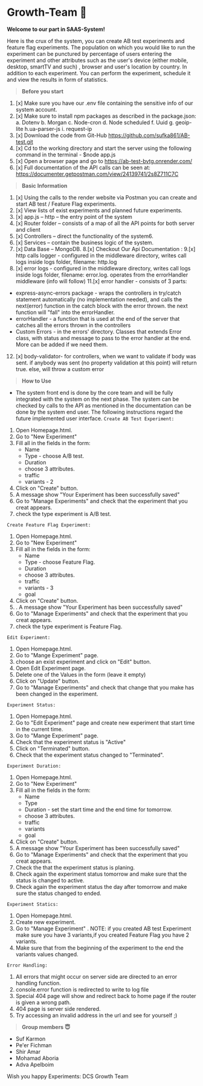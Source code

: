 
# Growth-Team 🙂

**Welcome to our part in SAAS-System!**

Here is the crux of the system, you can create AB test experiments and feature flag experiments. The population
on which you would like to run the experiment can be punctured by percentage of users entering the experiment and other attributes such as the user's device (either mobile, desktop, smartTV and such) , browser and user's location by country. In addition to each experiment.
You can perform the experiment, schedule it and view the results in form of statistics.

> **Before you start**

1. [x] Make sure you have our .env file containing the sensitive info of our system account.
2. [x] Make sure to install npm packages as described in the package.json:
   a. Dotenv
   b. Morgan
   c. Node-cron
   d. Node scheduled
   f. Uuid
   g. geoip-lite
   h.ua-parser-js
   i. request-ip
3. [x] Download the code from Git-Hub https://github.com/sufka861/AB-test.git
4. [x] Cd to the working directory and start the server using the following command in the terminal - $node app.js
5. [x] Open a browser page and go to https://ab-test-bvtg.onrender.com/
6. [x] Full documentation of the API calls can be seen at: https://documenter.getpostman.com/view/24139741/2s8Z711C7C

> **Basic Information**

1. [x] Using the calls to the render website via Postman you can create and start AB test / Feature Flag experiments.
2. [x] View lists of exist experiments and planned future experiments.
3. [x] app.js – http – the entry point of the system
4. [x] Router folder – consists of a map of all the API points for both server and client
5. [x] Controllers – direct the functionality of the system6.
6. [x] Services – contain the business logic of the system.
7. [x] Data Base – MongoDB.
8.[x] Checkout Our Api Documentation : 
9.[x] http calls logger - configured in the middleware directory, writes call logs inside logs folder, filename: http.log
10. [x] error logs - configured in the middleware directory, writes call logs inside logs folder, filename: error.log. operates from the errorHandler middleware (info will follow)
11.[x] error handler - consists of 3 parts:
   - express-async-errors package - wraps the controllers in try/catch statement automatically (no implementation needed), and calls the next(error) function in the catch block with the error thrown. the next function will "fall" into the errorHandler.
   - errorHandler - a function that is used at the end of the server that catches all the errors thrown in the controllers
   - Custom Errors - in the errors' directory. Classes that extends Error class, with status and message to pass to the error handier at the end. More can be added if we need them.
12. [x] body-validator- for controllers, when we want to validate if body was sent. if anybody was sent (no property validation at this point) will return true. else, will throw a custom error

> **How to Use**
* The system front end is done by the core team and will be fully integrated with the system on the next phase. The system can be checked by calls to the API as mentioned in the documentation can be done by the system end user. The following instructions regard the future implemented user interface.
`Create AB Test Experiment:`

1. Open Homepage.html.
2. Go to "New Experiment"
3. Fill all in the fields in the form:
    * Name
    * Type - choose A/B test.
    * Duration
    * choose 3 attributes.
    * traffic
    * variants - 2
4. Click on "Create" button.
5. A message show "Your Experiment has been successfully saved"
6. Go to "Manage Experiments" and check that the experiment that you creat appears.
7. check the type experiment is A/B test.

`Create Feature Flag Experiment:`

1. Open Homepage.html.
2. Go to "New Experiment"
3. Fill all in the fields in the form:
   * Name
   * Type - choose Feature Flag.
   * Duration
   * choose 3 attributes.
   * traffic
   * variants - 3
   * goal
4. Click on "Create" button.
5. . A message show "Your Experiment has been successfully saved"
6. Go to "Manage Experiments" and check that the experiment that you creat appears.
7. check the type experiment is Feature Flag.

`Edit Experiment:`

1. Open Homepage.html.
2. Go to "Mange Experiment" page.
3. choose an exist experiment and click on "Edit" button.
4. Open Edit Experiment page.
5. Delete one of the Values in the form (leave it empty)
6. Click on "Update" button.
7. Go to "Manage Experiments" and check that change that you make has been changed in the experiment.


`Experiment Status:`

1. Open Homepage.html.
2. Go to "Edit Experiment" page and create new experiment that start time in the current time.
3. Go to "Mange Experiment" page.
4. Check that the experiment status is "Active"
5. Click on "Terminated" button.
6. Check that the experiment status changed to "Terminated".

`Experiment Duration:`

1. Open Homepage.html.
2. Go to "New Experiment"
3. Fill all in the fields in the form:
   * Name
   * Type 
   * Duration -  set the start time and the end time for tomorrow.
   * choose 3 attributes.
   * traffic
   * variants 
   * goal
4. Click on "Create" button.
5. A message show "Your Experiment has been successfully saved"
6. Go to "Manage Experiments" and check that the experiment that you creat appears.
7. Check the that the experiment status is planing.
8. Check again the experiment status tomorrow and make sure that the status is changed to active.
9. Check again the experiment status the day after tomorrow and make sure the status changed to ended.

`Experiment Statics:`

1. Open Homepage.html.
2. Create new experiment.
3. Go to "Manage Experiment" .
NOTE: if you created AB test Experiment make sure you have 3 variants,if you created Feature Flag you have 2 variants.
4.  Make sure that from the beginning of the experiment to the end the variants values changed.

`Error Handling:`

1. All errors that might occur on server side are directed to an error handling function.
2. console.error function is redirected to write to log file
3. Special 404 page will show and redirect back to home page if the router is given a wrong path.
4. 404 page is server side rendered.
5. Try accessing an invalid address in the url and see for yourself ;)

> **Group members 😇**

* Suf Karmon
* Pe'er Fichman
* Shir Amar
* Mohamad Aboria
* Adva Apelboim

Wish you happy Experiments: DCS Growth Team

